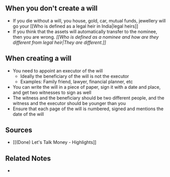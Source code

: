 ## When you don't create a will
- If you die without a will, you house, gold, car, mutual funds, jewellery will go your [[Who is defined as a legal heir in India|legal heirs]]
- If you think that the assets will automatically transfer to the nominee, then you are wrong. _[[Who is defined as a nominee and how are they different from legal heir|They are different.]]_

## When creating a will
- You need to appoint an executor of the will
	- Ideally the beneficiary of the will is not the executor
	- Examples: Family friend, lawyer, financial planner, etc
- You can write the will in a piece of paper, sign it with a date and place, and get two witnesses to sign as well
- The witness and the beneficiary should be two different people, and the witness and the executor should be younger than you
- Ensure that each page of the will is numbered, signed and mentions the date of the will

## Sources
- [[(Done) Let's Talk Money - Highlights]]

## Related Notes
- 